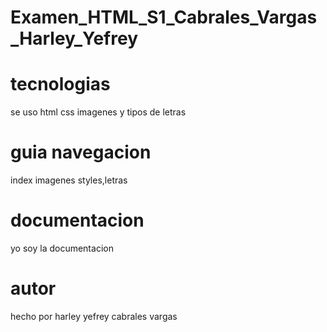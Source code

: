 # Examen_HTML_S1_Cabrales_Vargas_Harley_Yefrey
# tecnologias
se uso html css imagenes y tipos de letras 
# guia navegacion 
index imagenes styles,letras
# documentacion
yo soy la documentacion
# autor 
hecho por harley yefrey cabrales vargas 